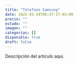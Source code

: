 ```yaml
---
title: "Telefono Samsung"
date: 2025-03-24T08:57:17-03:00
precio: ""
estado: ""
imagen: ""
categorias: []
disponible: true
draft: false
---
```

Descripción del artículo aquí.